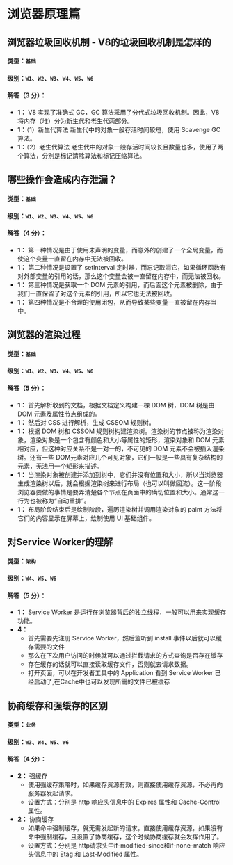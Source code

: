 # 浏览器原理篇

## 浏览器垃圾回收机制 - V8的垃圾回收机制是怎样的
#### 类型：`基础`
#### 级别：`W1`、`W2`、`W3`、`W4`、`W5`、`W6`
#### 解答（3 分）：
- **1：** V8 实现了准确式 GC，GC 算法采用了分代式垃圾回收机制。因此，V8 将内存（堆）分为新生代和老生代两部分。
- **1：**（1）新生代算法 新生代中的对象一般存活时间较短，使用 Scavenge GC 算法。
- **1：**（2）老生代算法 老生代中的对象一般存活时间较长且数量也多，使用了两个算法，分别是标记清除算法和标记压缩算法。

## 哪些操作会造成内存泄漏？
#### 类型：`基础`
#### 级别：`W1`、`W2`、`W3`、`W4`、`W5`、`W6`
#### 解答（4 分）：
- **1：** 第一种情况是由于使用未声明的变量，而意外的创建了一个全局变量，而使这个变量一直留在内存中无法被回收。
- **1：** 第二种情况是设置了 setInterval 定时器，而忘记取消它，如果循环函数有对外部变量的引用的话，那么这个变量会被一直留在内存中，而无法被回收。
- **1：** 第三种情况是获取一个 DOM 元素的引用，而后面这个元素被删除，由于我们一直保留了对这个元素的引用，所以它也无法被回收。
- **1：** 第四种情况是不合理的使用闭包，从而导致某些变量一直被留在内存当中。

## 浏览器的渲染过程
#### 类型：`基础`
#### 级别：`W1`、`W2`、`W3`、`W4`、`W5`、`W6`
#### 解答（5 分）：
- **1：** 首先解析收到的文档，根据文档定义构建一棵 DOM 树，DOM 树是由 DOM 元素及属性节点组成的。
- **1：** 然后对 CSS 进行解析，生成 CSSOM 规则树。
- **1：** 根据 DOM 树和 CSSOM 规则树构建渲染树。渲染树的节点被称为渲染对象，渲染对象是一个包含有颜色和大小等属性的矩形，渲染对象和 DOM 元素相对应，但这种对应关系不是一对一的，不可见的 DOM 元素不会被插入渲染树。还有一些 DOM元素对应几个可见对象，它们一般是一些具有复杂结构的元素，无法用一个矩形来描述。
- **1：** 当渲染对象被创建并添加到树中，它们并没有位置和大小，所以当浏览器生成渲染树以后，就会根据渲染树来进行布局（也可以叫做回流）。这一阶段浏览器要做的事情是要弄清楚各个节点在页面中的确切位置和大小。通常这一行为也被称为“自动重排”。
- **1：** 布局阶段结束后是绘制阶段，遍历渲染树并调用渲染对象的 paint 方法将它们的内容显示在屏幕上，绘制使用 UI 基础组件。

## 对Service Worker的理解
#### 类型：`架构`
#### 级别：`W4`、`W5`、`W6`
#### 解答（5 分）：
- **1：** Service Worker 是运行在浏览器背后的独立线程，一般可以用来实现缓存功能。
- **4：** 
    - 首先需要先注册 Service Worker，然后监听到 install 事件以后就可以缓存需要的文件
    - 那么在下次用户访问的时候就可以通过拦截请求的方式查询是否存在缓存
    - 存在缓存的话就可以直接读取缓存文件，否则就去请求数据。
    - 打开页面，可以在开发者工具中的 Application 看到 Service Worker 已经启动了,在Cache中也可以发现所需的文件已被缓存

## 协商缓存和强缓存的区别
#### 类型：`业务`
#### 级别：`W3`、`W4`、`W5`、`W6`
#### 解答（4 分）：
- **2：** 强缓存
    - 使用强缓存策略时，如果缓存资源有效，则直接使用缓存资源，不必再向服务器发起请求。
    - 设置方式：分别是 http 响应头信息中的 Expires 属性和 Cache-Control 属性。
- **2：** 协商缓存
    - 如果命中强制缓存，就无需发起新的请求，直接使用缓存资源，如果没有命中强制缓存，且设置了协商缓存，这个时候协商缓存就会发挥作用了。
    - 设置方式：分别是 http请求头中if-modified-since和if-none-match 响应 头信息中的 Etag 和 Last-Modified 属性。